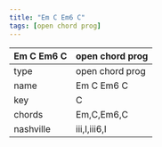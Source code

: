 ```yaml
---
title: "Em C Em6 C"
tags: [open chord prog]
---
```


|Em C Em6 C|open chord prog|
|---|---|
|type|open chord prog|
|name|Em C Em6 C|
|key|C|
|chords|Em,C,Em6,C|
|nashville|iii,I,iii6,I|

